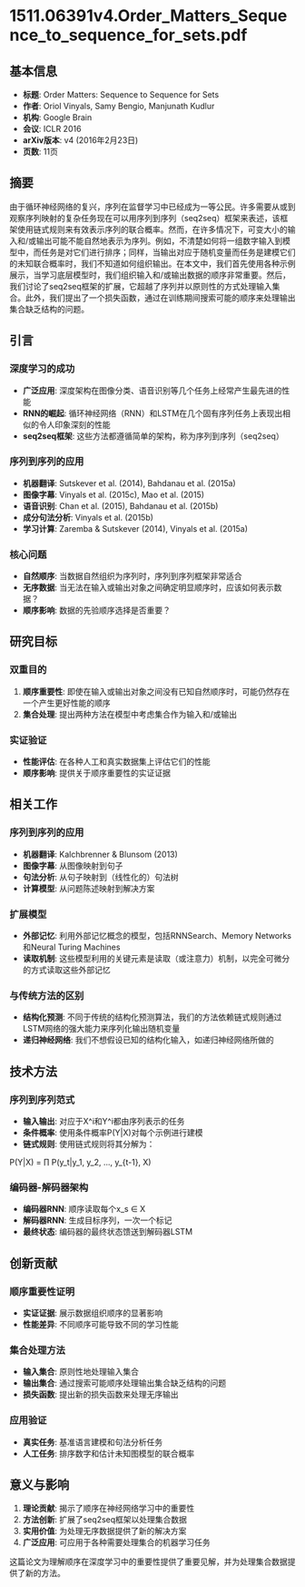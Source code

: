 # 1511.06391v4.Order_Matters_Sequence_to_sequence_for_sets.pdf

## 基本信息
- **标题**: Order Matters: Sequence to Sequence for Sets
- **作者**: Oriol Vinyals, Samy Bengio, Manjunath Kudlur
- **机构**: Google Brain
- **会议**: ICLR 2016
- **arXiv版本**: v4 (2016年2月23日)
- **页数**: 11页

## 摘要

由于循环神经网络的复兴，序列在监督学习中已经成为一等公民。许多需要从或到观察序列映射的复杂任务现在可以用序列到序列（seq2seq）框架来表述，该框架使用链式规则来有效表示序列的联合概率。然而，在许多情况下，可变大小的输入和/或输出可能不能自然地表示为序列。例如，不清楚如何将一组数字输入到模型中，而任务是对它们进行排序；同样，当输出对应于随机变量而任务是建模它们的未知联合概率时，我们不知道如何组织输出。在本文中，我们首先使用各种示例展示，当学习底层模型时，我们组织输入和/或输出数据的顺序非常重要。然后，我们讨论了seq2seq框架的扩展，它超越了序列并以原则性的方式处理输入集合。此外，我们提出了一个损失函数，通过在训练期间搜索可能的顺序来处理输出集合缺乏结构的问题。

## 引言

### 深度学习的成功
- **广泛应用**: 深度架构在图像分类、语音识别等几个任务上经常产生最先进的性能
- **RNN的崛起**: 循环神经网络（RNN）和LSTM在几个固有序列任务上表现出相似的令人印象深刻的性能
- **seq2seq框架**: 这些方法都遵循简单的架构，称为序列到序列（seq2seq）

### 序列到序列的应用
- **机器翻译**: Sutskever et al. (2014), Bahdanau et al. (2015a)
- **图像字幕**: Vinyals et al. (2015c), Mao et al. (2015)
- **语音识别**: Chan et al. (2015), Bahdanau et al. (2015b)
- **成分句法分析**: Vinyals et al. (2015b)
- **学习计算**: Zaremba & Sutskever (2014), Vinyals et al. (2015a)

### 核心问题
- **自然顺序**: 当数据自然组织为序列时，序列到序列框架非常适合
- **无序数据**: 当无法在输入或输出对象之间确定明显顺序时，应该如何表示数据？
- **顺序影响**: 数据的先验顺序选择是否重要？

## 研究目标

### 双重目的
1. **顺序重要性**: 即使在输入或输出对象之间没有已知自然顺序时，可能仍然存在一个产生更好性能的顺序
2. **集合处理**: 提出两种方法在模型中考虑集合作为输入和/或输出

### 实证验证
- **性能评估**: 在各种人工和真实数据集上评估它们的性能
- **顺序影响**: 提供关于顺序重要性的实证证据

## 相关工作

### 序列到序列的应用
- **机器翻译**: Kalchbrenner & Blunsom (2013)
- **图像字幕**: 从图像映射到句子
- **句法分析**: 从句子映射到（线性化的）句法树
- **计算模型**: 从问题陈述映射到解决方案

### 扩展模型
- **外部记忆**: 利用外部记忆概念的模型，包括RNNSearch、Memory Networks和Neural Turing Machines
- **读取机制**: 这些模型利用的关键元素是读取（或注意力）机制，以完全可微分的方式读取这些外部记忆

### 与传统方法的区别
- **结构化预测**: 不同于传统的结构化预测算法，我们的方法依赖链式规则通过LSTM网络的强大能力来序列化输出随机变量
- **递归神经网络**: 我们不想假设已知的结构化输入，如递归神经网络所做的

## 技术方法

### 序列到序列范式
- **输入输出**: 对应于X^i和Y^i都由序列表示的任务
- **条件概率**: 使用条件概率P(Y|X)对每个示例进行建模
- **链式规则**: 使用链式规则将其分解为：

P(Y|X) = ∏ P(y_t|y_1, y_2, ..., y_{t-1}, X)

### 编码器-解码器架构
- **编码器RNN**: 顺序读取每个x_s ∈ X
- **解码器RNN**: 生成目标序列，一次一个标记
- **最终状态**: 编码器的最终状态馈送到解码器LSTM

## 创新贡献

### 顺序重要性证明
- **实证证据**: 展示数据组织顺序的显著影响
- **性能差异**: 不同顺序可能导致不同的学习性能

### 集合处理方法
- **输入集合**: 原则性地处理输入集合
- **输出集合**: 通过搜索可能顺序处理输出集合缺乏结构的问题
- **损失函数**: 提出新的损失函数来处理无序输出

### 应用验证
- **真实任务**: 基准语言建模和句法分析任务
- **人工任务**: 排序数字和估计未知图模型的联合概率

## 意义与影响

1. **理论贡献**: 揭示了顺序在神经网络学习中的重要性
2. **方法创新**: 扩展了seq2seq框架以处理集合数据
3. **实用价值**: 为处理无序数据提供了新的解决方案
4. **广泛应用**: 可应用于各种需要处理集合的机器学习任务

这篇论文为理解顺序在深度学习中的重要性提供了重要见解，并为处理集合数据提供了新的方法。